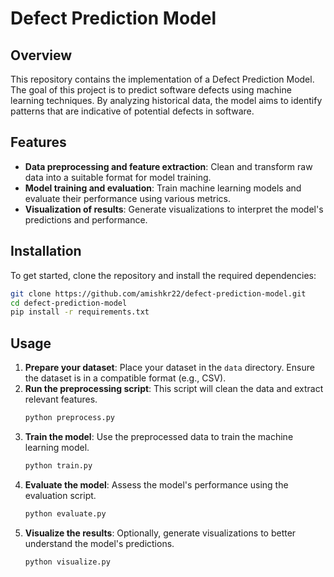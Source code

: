 # Defect Prediction Model

## Overview
This repository contains the implementation of a Defect Prediction Model. The goal of this project is to predict software defects using machine learning techniques. By analyzing historical data, the model aims to identify patterns that are indicative of potential defects in software.

## Features
- **Data preprocessing and feature extraction**: Clean and transform raw data into a suitable format for model training.
- **Model training and evaluation**: Train machine learning models and evaluate their performance using various metrics.
- **Visualization of results**: Generate visualizations to interpret the model's predictions and performance.

## Installation
To get started, clone the repository and install the required dependencies:
```bash
git clone https://github.com/amishkr22/defect-prediction-model.git
cd defect-prediction-model
pip install -r requirements.txt
```

## Usage
1. **Prepare your dataset**: Place your dataset in the `data` directory. Ensure the dataset is in a compatible format (e.g., CSV).
2. **Run the preprocessing script**: This script will clean the data and extract relevant features.
    ```bash
    python preprocess.py
    ```
3. **Train the model**: Use the preprocessed data to train the machine learning model.
    ```bash
    python train.py
    ```
4. **Evaluate the model**: Assess the model's performance using the evaluation script.
    ```bash
    python evaluate.py
    ```
5. **Visualize the results**: Optionally, generate visualizations to better understand the model's predictions.
    ```bash
    python visualize.py
    ```
